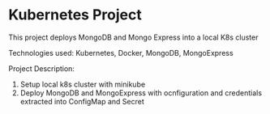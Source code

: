 # Kubernetes Project

This project deploys MongoDB and Mongo Express into a local K8s cluster

Technologies used:
Kubernetes, Docker, MongoDB, MongoExpress

Project Description:
1. Setup local k8s cluster with minikube
2. Deploy MongoDB and MongoExpress with ocnfiguration and credentials extracted into ConfigMap and Secret

